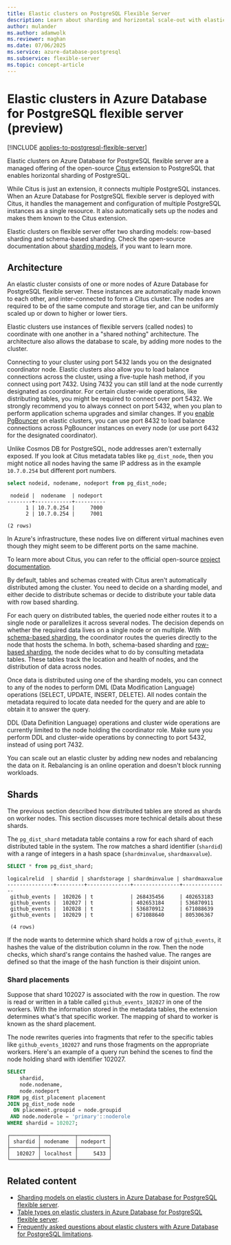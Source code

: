 ```yaml
---
title: Elastic clusters on PostgreSQL Flexible Server
description: Learn about sharding and horizontal scale-out with elastic clusters on Azure Database for PostgreSQL flexible server.
author: mulander
ms.author: adamwolk
ms.reviewer: maghan
ms.date: 07/06/2025
ms.service: azure-database-postgresql
ms.subservice: flexible-server
ms.topic: concept-article
---
```


# Elastic clusters in Azure Database for PostgreSQL flexible server (preview)

[!INCLUDE [applies-to-postgresql-flexible-server](~/reusable-content/ce-skilling/azure/includes/postgresql/includes/applies-to-postgresql-flexible-server.md)]

Elastic clusters on Azure Database for PostgreSQL flexible server are a managed offering of the open-source [Citus](https://www.citusdata.com/) extension to PostgreSQL that enables horizontal sharding of PostgreSQL.

While Citus is just an extension, it connects multiple PostgreSQL instances. When an Azure Database for PostgreSQL flexible server is deployed with Citus, it handles the management and configuration of multiple PostgreSQL instances as a single resource. It also automatically sets up the nodes and makes them known to the Citus extension.

Elastic clusters on flexible server offer two sharding models: row-based sharding and schema-based sharding. Check the open-source documentation about [sharding models](https://docs.citusdata.com/en/v12.1/get_started/concepts.html?highlight=shard#sharding-models), if you want to learn more.

## Architecture

An elastic cluster consists of one or more nodes of Azure Database for PostgreSQL flexible server. These instances are automatically made known to each other, and inter-connected to form a Citus cluster. The nodes are required to be of the same compute and storage tier, and can be uniformly scaled up or down to higher or lower tiers.

Elastic clusters use instances of flexible servers (called nodes) to coordinate with one another in a "shared nothing" architecture. The architecture also allows the database to scale, by adding more nodes to the cluster.

Connecting to your cluster using port 5432 lands you on the designated coordinator node. Elastic clusters also allow you to load balance connections across the cluster, using a five-tuple hash method, if you connect using port 7432. Using 7432 you can still land at the node currently designated as coordinator. For certain cluster-wide operations, like distributing tables, you might be required to connect over port 5432. We strongly recommend you to always connect on port 5432, when you plan to perform application schema upgrades and similar changes. If you [enable PgBouncer](concepts-pgbouncer.md) on elastic clusters, you can use port 8432 to load balance connections across PgBouncer instances on every node (or use port 6432 for the designated coordinator).

Unlike Cosmos DB for PostgreSQL, node addresses aren't externally exposed. If you look at Citus metadata tables like `pg_dist_node`, then you might notice all nodes having the same IP address as in the example `10.7.0.254` but different port numbers.

```sql
select nodeid, nodename, nodeport from pg_dist_node;
```

```output
 nodeid |  nodename  | nodeport
--------+------------+----------
      1 | 10.7.0.254 |     7000
      2 | 10.7.0.254 |     7001
 
(2 rows)
```

In Azure's infrastructure, these nodes live on different virtual machines even though they might seem to be different ports on the same machine.

To learn more about Citus, you can refer to the official open-source [project documentation](https://docs.citusdata.com/).

By default, tables and schemas created with Citus aren't automatically distributed among the cluster. You need to decide on a sharding model, and either decide to distribute schemas or decide to distribute your table data with row based sharding.

For each query on distributed tables, the queried node either routes it to a single node or parallelizes it across several nodes. The decision depends on whether the required data lives on a single node or on multiple. With [schema-based sharding](concepts-elastic-clusters-sharding-models.md#schema-based-sharding), the coordinator routes the queries directly to the node that hosts the schema. In both, schema-based sharding and [row-based sharding](concepts-elastic-clusters-sharding-models.md#row-based-sharding), the node decides what to do by consulting metadata tables. These tables track the location and health of nodes, and the distribution of data across nodes.

Once data is distributed using one of the sharding models, you can connect to any of the nodes to perform DML (Data Modification Language) operations (SELECT, UPDATE, INSERT, DELETE). All nodes contain the metadata required to locate data needed for the query and are able to obtain it to answer the query.

DDL (Data Definition Language) operations and cluster wide operations are currently limited to the node holding the coordinator role. Make sure you perform DDL and cluster-wide operations by connecting to port 5432, instead of using port 7432.

You can scale out an elastic cluster by adding new nodes and rebalancing the data on it. Rebalancing is an online operation and doesn't block running workloads.

## Shards

The previous section described how distributed tables are stored as shards on worker nodes. This section discusses more technical details about these shards.

The `pg_dist_shard` metadata table contains a row for each shard of each distributed table in the system. The row matches a shard identifier (`shardid`) with a range of integers in a hash space (`shardminvalue`, `shardmaxvalue`).

```sql
SELECT * from pg_dist_shard;
```

```output
logicalrelid  | shardid | shardstorage | shardminvalue | shardmaxvalue
---------------+---------+--------------+---------------+---------------
 github_events |  102026 | t            | 268435456     | 402653183
 github_events |  102027 | t            | 402653184     | 536870911
 github_events |  102028 | t            | 536870912     | 671088639
 github_events |  102029 | t            | 671088640     | 805306367
 
 (4 rows)
```

If the node wants to determine which shard holds a row of `github_events`, it hashes the value of the distribution column in the row. Then the node checks, which shard's range contains the hashed value. The ranges are defined so that the image of the hash function is their disjoint union.

### Shard placements

Suppose that shard 102027 is associated with the row in question. The row is read or written in a table called `github_events_102027` in one of the workers. With the information stored in the metadata tables, the extension determines what's that specific worker. The mapping of shard to worker is known as the shard placement.

The node rewrites queries into fragments that refer to the specific tables like `github_events_102027` and runs those fragments on the appropriate workers. Here's an example of a query run behind the scenes to find the node holding shard with identifier 102027.

```sql
SELECT
    shardid,
    node.nodename,
    node.nodeport
FROM pg_dist_placement placement
JOIN pg_dist_node node
  ON placement.groupid = node.groupid
 AND node.noderole = 'primary'::noderole
WHERE shardid = 102027;
```

```output
┌─────────┬───────────┬──────────┐
│ shardid │ nodename  │ nodeport │
├─────────┼───────────┼──────────┤
│  102027 │ localhost │     5433 │
└─────────┴───────────┴──────────┘
```

## Related content

- [Sharding models on elastic clusters in Azure Database for PostgreSQL flexible server](concepts-elastic-clusters-sharding-models.md).
- [Table types on elastic clusters in Azure Database for PostgreSQL flexible server](concepts-elastic-clusters-table-types.md).
- [Frequently asked questions about elastic clusters with Azure Database for PostgreSQL limitations](concepts-elastic-clusters-limitations.yml).

